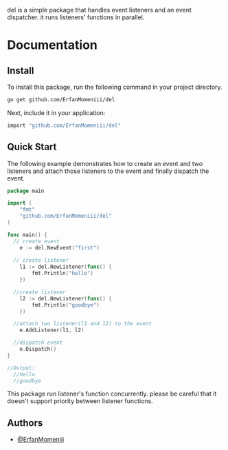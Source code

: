 del is a simple package that handles event listeners and an event dispatcher. it runs listeners' functions in parallel.
# Documentation
## Install
To install this package, run the following command in your project directory.
```bash
go get github.com/ErfanMomeniii/del
```   
Next, include it in your application:
```bash
import "github.com/ErfanMomeniii/del"
``` 
## Quick Start

The following example demonstrates how to create an event and two listeners and attach those listeners to the event and finally dispatch the event.
```go
package main

import (
	"fmt"
	"github.com/ErfanMomeniii/del"
)

func main() {
  // create event
	e := del.NewEvent("first")
  
  // create listener
	l1 := del.NewListener(func() {
		fmt.Println("hello")
	})

  //create listener
	l2 := del.NewListener(func() {
		fmt.Println("goodbye")
	})

  //attach two listener(l1 and l2) to the event
	e.AddListener(l1, l2)

  //dispatch event
	e.Dispatch()
}

//Output:
  //hello
  //goodbye

```
This package run listener's function concurrently. please be careful that it doesn't support priority between listener functions.



## Authors

- [@ErfanMomeniii](https://github.com/ErfanMomeniii/)




